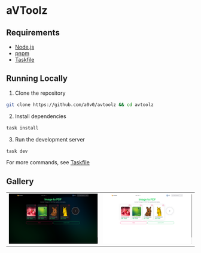# aVToolz

## Requirements

- [Node.js](https://nodejs.org/en/)
- [pnpm](https://pnpm.io/)
- [Taskfile](https://taskfile.dev/#/installation?id=install-script)

## Running Locally

1. Clone the repository

```bash
git clone https://github.com/a0v0/avtoolz && cd avtoolz
```

2. Install dependencies

```bash
task install
```

3. Run the development server

```bash
task dev
```

For more commands, see [Taskfile](./Taskfile.yml)

## Gallery

|                               |                               |
| ----------------------------- | ----------------------------- |
| ![1](./archive/gallery/1.png) | ![2](./archive/gallery/2.png) |
